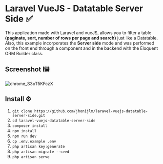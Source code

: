 #  __Laravel VueJS - Datatable Server Side__ ✅
This application made with Laravel and vueJS, allows you to filter a table __(paginate, sort, number of rows per page and search)__ just like a Datatable. Also, this example incorporates the __Server side__ mode and was performed on the front end through a component and in the backend with the Eloquent ORM Builder class.

## __Screenshot__ 🖼️
![chrome_S3oT5KFczX](https://user-images.githubusercontent.com/29264001/135085273-fb0c01e5-fd90-443b-84e6-d6b588beca9e.png)

## __Install__ ⚙️
01. `git clone https://github.com/jhonijlm/laravel-vuejs-datatable-server-side.git`
02. `cd laravel-vuejs-datatable-server-side`
03. `composer install`
04. `npm install`
05. `npm run dev`
06. `cp .env.example .env`
07. `php artisan key:generate`
08. `php artisan migrate --seed`
09. `php artisan serve`
